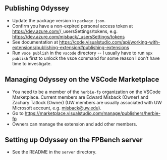 ## Publishing Odyssey
* Update the package version in `package.json`.
* Confirm you have a non-expired personal access token at https://dev.azure.com/<username>/_usersSettings/tokens, e.g. https://dev.azure.com/misback/_usersSettings/tokens
* See documentation at https://code.visualstudio.com/api/working-with-extensions/publishing-extension#publishing-extensions
* Run `vsce publish` in the `vscode` directory -- I usually have to run `npx publish` first to unlock the vsce command for some reason I don't have time to investigate.

## Managing Odyssey on the VSCode Marketplace
* You need to be a member of the `herbie-fp` organization on the VSCode Marketplace. Current members are Edward Misback (Owner) and Zachary Tatlock (Owner) (UW members are usually associated with UW Microsoft account, e.g. misback@uw.edu).
* Go to https://marketplace.visualstudio.com/manage/publishers/herbie-fp
* Owners can manage the extension and add other members.

## Setting up Odyssey on the FPBench server
* See the README in the `server` directory.
